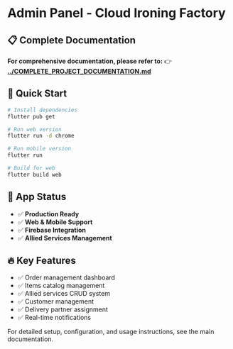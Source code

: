 # Admin Panel - Cloud Ironing Factory

## 📋 Complete Documentation

**For comprehensive documentation, please refer to:**
👉 **[../COMPLETE_PROJECT_DOCUMENTATION.md](../COMPLETE_PROJECT_DOCUMENTATION.md)**

## 🚀 Quick Start

```bash
# Install dependencies
flutter pub get

# Run web version
flutter run -d chrome

# Run mobile version
flutter run

# Build for web
flutter build web
```

## 📱 App Status

- ✅ **Production Ready**
- ✅ **Web & Mobile Support**
- ✅ **Firebase Integration**
- ✅ **Allied Services Management**

## 🔥 Key Features

- ✅ Order management dashboard
- ✅ Items catalog management
- ✅ Allied services CRUD system
- ✅ Customer management
- ✅ Delivery partner assignment
- ✅ Real-time notifications

For detailed setup, configuration, and usage instructions, see the main documentation.